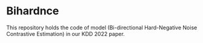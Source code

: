 # Bihardnce
This repository holds the code of model (Bi-directional Hard-Negative Noise Contrastive Estimation) in our KDD 2022 paper.
